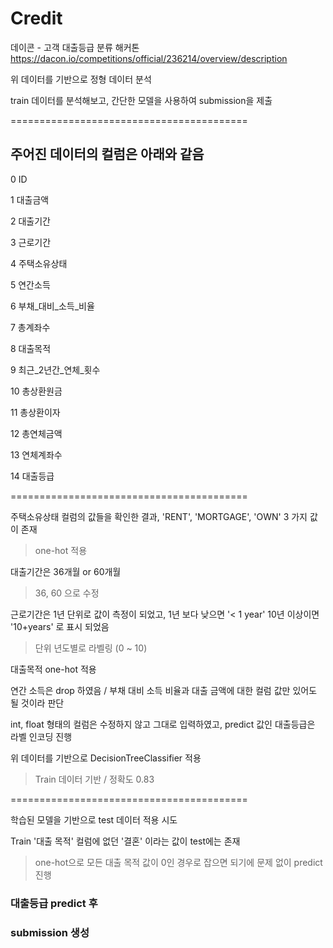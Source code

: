 # Credit

데이콘 - 고객 대출등급 분류 해커톤
https://dacon.io/competitions/official/236214/overview/description

위 데이터를 기반으로 정형 데이터 분석

train 데이터를 분석해보고, 간단한 모델을 사용하여 submission을 제출


=========================================

## 주어진 데이터의 컬럼은 아래와 같음

0   ID           
 
1   대출금액       
 
2   대출기간     
 
3   근로기간     
 
4   주택소유상태   
 
5   연간소득   
 
6   부채_대비_소득_비율  
 
7   총계좌수       
 
8   대출목적      
 
9   최근_2년간_연체_횟수 
 
10  총상환원금        
 
11  총상환이자        
 
12  총연체금액      
 
13  연체계좌수     
 
14  대출등급          

=========================================



주택소유상태 컬럼의 값들을 확인한 결과, 'RENT', 'MORTGAGE', 'OWN' 3 가지 값이 존재
 
 > one-hot 적용



대출기간은 36개월 or 60개월
 
 > 36, 60 으로 수정



근로기간은 1년 단위로 값이 측정이 되었고, 1년 보다 낮으면 '< 1 year' 10년 이상이면 '10+years' 로 표시 되었음
 
 > 단위 년도별로 라벨링 (0 ~ 10)


 

대출목적 one-hot 적용




연간 소득은 drop 하였음 / 부채 대비 소득 비율과 대출 금액에 대한 컬럼 값만 있어도 될 것이라 판단

int, float 형태의 컬럼은 수정하지 않고 그대로 입력하였고, predict 값인 대출등급은 라벨 인코딩 진행




위 데이터를 기반으로 DecisionTreeClassifier 적용

> Train 데이터 기반 / 정확도 0.83


=========================================

학습된 모델을 기반으로 test 데이터 적용 시도



Train '대출 목적' 컬럼에 없던 '결혼' 이라는 값이 test에는 존재

> one-hot으로 모든 대출 목적 값이 0인 경우로 잡으면 되기에 문제 없이 predict 진행



### 대출등급 predict 후

### submission 생성
